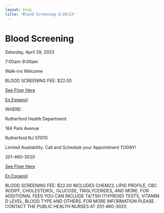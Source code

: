 ```yaml
---
layout: blog
title: "Blood Screening 4/29/23"
---
```


# Blood Screening

Saturday, April 29, 2023

7:00am-9:00am

Walk-ins Welcome

BLOOD SCREENING FEE: $22.00

[See Flyer Here](https://storage.googleapis.com/static.rutherford-nj.com/health/posts/Blood%20Screening%20Flyer%2004.29.23.pdf)

[En Espanol](https://storage.googleapis.com/static.rutherford-nj.com/health/posts/Blood%20Screening%20Flyer%20Spanish%2004.29.23.pdf)

WHERE:

Rutherford Health Department

184 Park Avenue

Rutherford NJ 07070

Limited Availability. Call and Schedule your Appointment TODAY!

201-460-3020

[See Flyer Here](https://storage.googleapis.com/static.rutherford-nj.com/health/posts/Blood%20Screening%20Flyer%2004.29.23.pdf)

[En Espanol](https://storage.googleapis.com/static.rutherford-nj.com/health/posts/Blood%20Screening%20Flyer%20Spanish%2004.29.23.pdf)

BLOOD SCREENING FEE: $22.00
INCLUDES CHEM23, LIPID
PROFILE, CBC W/DIFF,
CHOLESTEROL, GLUCOSE,
TRIGLYCERIDES, AND MORE.
FOR ADDITIONAL FEES YOU
CAN INCLUDE T4/TSH
(THYROID) TESTS, VITAMIN
D LEVEL, BLOOD TYPE AND
OTHERS.
FOR MORE INFORMATION
PLEASE CONTACT THE
PUBLIC HEALTH NURSES AT
201-460-3020
